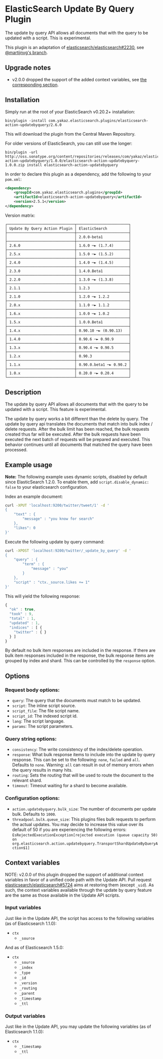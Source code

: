 ElasticSearch Update By Query Plugin
====================================

The update by query API allows all documents that with the query to be updated with a script.
This is experimental.

This plugin is an adaptation of [elasticsearch/elasticsearch#2230][es#2230], see [@martijnvg's branch][martijnvg-ubq].

Upgrade notes
-------------

* v2.0.0 dropped the support of the added context variables, see [the corresponding section](#context-variables).

Installation
-----------

Simply run at the root of your ElasticSearch v0.20.2+ installation:

    bin/plugin -install com.yakaz.elasticsearch.plugins/elasticsearch-action-updatebyquery/2.6.0

This will download the plugin from the Central Maven Repository.

For older versions of ElasticSearch, you can still use the longer:

    bin/plugin -url http://oss.sonatype.org/content/repositories/releases/com/yakaz/elasticsearch/plugins/elasticsearch-action-updatebyquery/1.0.0/elasticsearch-action-updatebyquery-1.0.0.zip install elasticsearch-action-updatebyquery

In order to declare this plugin as a dependency, add the following to your `pom.xml`:

```xml
<dependency>
    <groupId>com.yakaz.elasticsearch.plugins</groupId>
    <artifactId>elasticsearch-action-updatebyquery</artifactId>
    <version>2.5.1</version>
</dependency>
```

Version matrix:

    ┌───────────────────────────────┬────────────────────────┐
    │ Update By Query Action Plugin │ ElasticSearch          │
    ├───────────────────────────────┼────────────────────────┤
    │                               │ 2.0.0-beta1            │
    ├───────────────────────────────┼────────────────────────┤
    │ 2.6.0                         │ 1.6.0 ─► (1.7.4)       │
    ├───────────────────────────────┼────────────────────────┤
    │ 2.5.x                         │ 1.5.0 ─► (1.5.2)       │
    ├───────────────────────────────┼────────────────────────┤
    │ 2.4.0                         │ 1.4.0 ─► (1.4.5)       │
    ├───────────────────────────────┼────────────────────────┤
    │ 2.3.0                         │ 1.4.0.Beta1            │
    ├───────────────────────────────┼────────────────────────┤
    │ 2.2.0                         │ 1.3.0 ─► (1.3.8)       │
    ├───────────────────────────────┼────────────────────────┤
    │ 2.1.1                         │ 1.2.3                  │
    ├───────────────────────────────┼────────────────────────┤
    │ 2.1.0                         │ 1.2.0 ─► 1.2.2         │
    ├───────────────────────────────┼────────────────────────┤
    │ 2.0.x                         │ 1.1.0 ─► 1.1.2         │
    ├───────────────────────────────┼────────────────────────┤
    │ 1.6.x                         │ 1.0.0 ─► 1.0.2         │
    ├───────────────────────────────┼────────────────────────┤
    │ 1.5.x                         │ 1.0.0.Beta1            │
    ├───────────────────────────────┼────────────────────────┤
    │ 1.4.x                         │ 0.90.10 ─► (0.90.13)   │
    ├───────────────────────────────┼────────────────────────┤
    │ 1.4.0                         │ 0.90.6 ─► 0.90.9       │
    ├───────────────────────────────┼────────────────────────┤
    │ 1.3.x                         │ 0.90.4 ─► 0.90.5       │
    ├───────────────────────────────┼────────────────────────┤
    │ 1.2.x                         │ 0.90.3                 │
    ├───────────────────────────────┼────────────────────────┤
    │ 1.1.x                         │ 0.90.0.beta1 ─► 0.90.2 │
    ├───────────────────────────────┼────────────────────────┤
    │ 1.0.x                         │ 0.20.0 ─► 0.20.4       │
    └───────────────────────────────┴────────────────────────┘

Description
-----------

The update by query API allows all documents that with the query to be updated with a script.
This feature is experimental.

The update by query works a bit different than the delete by query.
The update by query api translates the documents that match into bulk index / delete requests.
After the bulk limit has been reached, the bulk requests created thus far will be executed.
After the bulk requests have been executed the next batch of requests will be prepared and executed.
This behavior continues until all documents that matched the query have been processed.

Example usage
-------------

**Note:** The following example uses dynamic scripts, disabled by default since ElasticSearch 1.2.0.
    To enable them, add `script.disable_dynamic: false` to your elasticsearch configuration.

Index an example document:

```sh
curl -XPUT 'localhost:9200/twitter/tweet/1' -d '
{
    "text" : {
        "message" : "you know for search"
    },
    "likes": 0
}'
```

Execute the following update by query command:

```sh
curl -XPOST 'localhost:9200/twitter/_update_by_query' -d '
{
    "query" : {
        "term" : {
            "message" : "you"
        }
    },
    "script" : "ctx._source.likes += 1"
}'
```

This will yield the following response:

```js
{
  "ok" : true,
  "took" : 9,
  "total" : 1,
  "updated" : 1,
  "indices" : [ {
    "twitter" : { }
  } ]
}
```

By default no bulk item responses are included in the response.
If there are bulk item responses included in the response, the bulk response items are grouped by index and shard.
This can be controlled by the `response` option.

Options
-------

### Request body options:

* `query`: The query that the documents must match to be updated.
* `script`: The inline script source.
* `script_file`: The file script name.
* `script_id`: The indexed script id.
* `lang`: The script language.
* `params`: The script parameters.

### Query string options:

* `consistency`: The write consistency of the index/delete operation.
* `response`: What bulk response items to include into the update by query response.
  This can be set to the following: `none`, `failed` and `all`.
  Defaults to `none`.
  Warning: `all` can result in out of memory errors when the query results in many hits.
* `routing`: Sets the routing that will be used to route the document to the relevant shard.
* `timeout`: Timeout waiting for a shard to become available.

### Configuration options:

* `action.updatebyquery.bulk_size`: The number of documents per update bulk. Defaults to `1000`.
* `threadpool.bulk.queue_size`: This plugins files bulk requests to perform the actual updates.
   You may decide to increase this value over its default of 50 if you are experiencing the following errors:
   `EsRejectedExecutionException[rejected execution (queue capacity 50) on org.elasticsearch.action.updatebyquery.TransportShardUpdateByQueryAction$1]`

Context variables
-----------------

NOTE: v2.0.0 of this plugin dropped the support of additional context variables in favor of a unified code path with the Update API.
Pull request [elasticsearch/elasticsearch#5724][es#5724] aims at restoring them (except `_uid`).
As such, the context variables available through the update by query feature are the same as those available in the Update API scripts.

### Input variables

Just like in the Update API, the script has access to the following variables (as of Elasticsearch 1.1.0):

* `ctx`
  * `_source`

And as of Elasticsearch 1.5.0:

* `ctx`
  * `_source`
  * `_index`
  * `_type`
  * `_id`
  * `_version`
  * `_routing`
  * `_parent`
  * `_timestamp`
  * `_ttl`

### Output variables

Just like in the Update API, you may update the following variables (as of Elasticsearch 1.1.0):

* `ctx`
  * `_timestamp`
  * `_ttl`



[es#2230]: https://github.com/elasticsearch/elasticsearch/issues/2230
[martijnvg-ubq]: https://github.com/martijnvg/elasticsearch/tree/updatebyquery
[es#5724]: https://github.com/elasticsearch/elasticsearch/pull/5724
